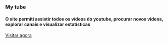<h3>My tube</h3>
<h4> O site permiti assistir todos os vídeos do youtube, procurar novos videos, explorar canais e visualizar estatísticas </h4>
<a href="https://maiyoutube.netlify.app" target="_blank"><p>Visitar agora<p></a><br></br>





